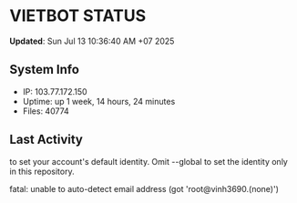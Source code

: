 # VIETBOT STATUS
**Updated**: Sun Jul 13 10:36:40 AM +07 2025

## System Info
- IP: 103.77.172.150
- Uptime: up 1 week, 14 hours, 24 minutes
- Files: 40774

## Last Activity

to set your account's default identity.
Omit --global to set the identity only in this repository.

fatal: unable to auto-detect email address (got 'root@vinh3690.(none)')
